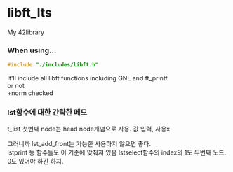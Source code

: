 # libft_lts
My 42library

### When using...
```c
#include "./includes/libft.h"
```
It'll include all libft functions including GNL and ft_printf  
or not  
+norm checked

### lst함수에 대한 간략한 메모

t_list 첫번째 node는 head node개념으로 사용. 값 입력, 사용x

그러니까 lst_add_front는 가능한 사용하지 않으면 좋다.  
lstprint 등 함수들도 이 기준에 맞춰져 있음
lstselect함수의 index의 1도 두번째 노드. 0도 있어야 하긴 하지.